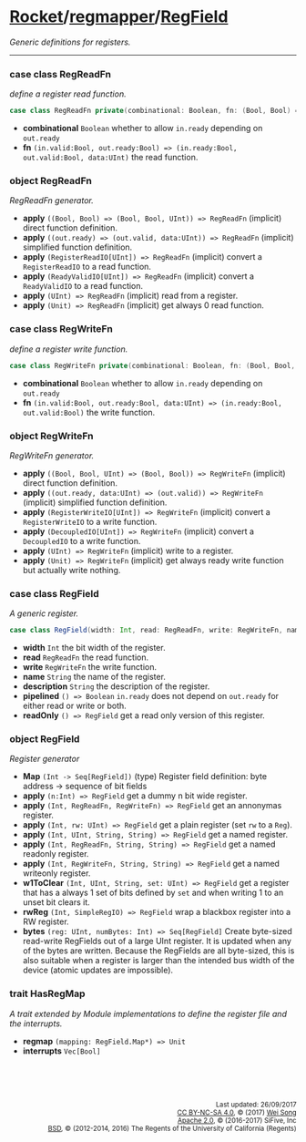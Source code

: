 [Rocket](../Readme.md)/[regmapper](../regmapper.md)/[RegField](https://github.com/freechipsproject/rocket-chip/tree/master/src/main/scala/regmapper/RegField.scala)
========================
*Generic definitions for registers.*

**********************

### case class RegReadFn
*define a register read function.*

~~~scala
case class RegReadFn private(combinational: Boolean, fn: (Bool, Bool) => (Bool, Bool, UInt))
~~~

+ **combinational** `Boolean` whether to allow `in.ready` depending on `out.ready`
+ **fn** `(in.valid:Bool, out.ready:Bool) => (in.ready:Bool, out.valid:Bool, data:UInt)` the read function.

### object RegReadFn
*RegReadFn generator.*

+ **apply** `((Bool, Bool) => (Bool, Bool, UInt)) => RegReadFn` (implicit) direct function definition.
+ **apply** `((out.ready) => (out.valid, data:UInt)) => RegReadFn` (implicit) simplified function definition.
+ **apply** `(RegisterReadIO[UInt]) => RegReadFn` (implicit) convert a `RegisterReadIO` to a read function.
+ **apply** `(ReadyValidIO[UInt]) => RegReadFn` (implicit) convert a `ReadyValidIO` to a read function.
+ **apply** `(UInt) => RegReadFn` (implicit) read from a register.
+ **apply** `(Unit) => RegReadFn` (implicit) get always 0 read function.

### case class RegWriteFn
*define a register write function.*

~~~scala
case class RegWriteFn private(combinational: Boolean, fn: (Bool, Bool, UInt) => (Bool, Bool))
~~~

+ **combinational** `Boolean` whether to allow `in.ready` depending on `out.ready`
+ **fn** `(in.valid:Bool, out.ready:Bool, data:UInt) => (in.ready:Bool, out.valid:Bool)` the write function.

### object RegWriteFn
*RegWriteFn generator.*

+ **apply** `((Bool, Bool, UInt) => (Bool, Bool)) => RegWriteFn` (implicit) direct function definition.
+ **apply** `((out.ready, data:UInt) => (out.valid)) => RegWriteFn` (implicit) simplified function definition.
+ **apply** `(RegisterWriteIO[UInt]) => RegWriteFn` (implicit) convert a `RegisterWriteIO` to a write function.
+ **apply** `(DecoupledIO[UInt]) => RegWriteFn` (implicit) convert a `DecoupledIO` to a write function.
+ **apply** `(UInt) => RegWriteFn` (implicit) write to a register.
+ **apply** `(Unit) => RegWriteFn` (implicit) get always ready write function but actually write nothing.

### case class RegField
*A generic register.*

~~~scala
case class RegField(width: Int, read: RegReadFn, write: RegWriteFn, name: String, description: String)
~~~

+ **width** `Int` the bit width of the register.
+ **read** `RegReadFn` the read function.
+ **write** `RegWriteFn` the write function.
+ **name** `String` the name of the register.
+ **description** `String` the description of the register.
+ **pipelined** `() => Boolean` `in.ready` does not depend on `out.ready` for either read or write or both.
+ **readOnly** `() => RegField` get a read only version of this register.

### object RegField
*Register generator*

+ **Map** `(Int -> Seq[RegField])` (type) Register field definition: byte address -> sequence of bit fields
+ **apply** `(n:Int) => RegField` get a dummy n bit wide register.
+ **apply** `(Int, RegReadFn, RegWriteFn) => RegField` get an annonymas register.
+ **apply** `(Int, rw: UInt) => RegField` get a plain register (set `rw` to a `Reg`).
+ **apply** `(Int, UInt, String, String) => RegField` get a named register.
+ **apply** `(Int, RegReadFn, String, String) => RegField` get a named readonly register.
+ **apply** `(Int, RegWriteFn, String, String) => RegField` get a named writeonly register.
+ **w1ToClear** `(Int, UInt, String, set: UInt) => RegField` get a register that has a always 1 set of bits defined by `set` and when writing 1 to an unset bit clears it.
+ **rwReg** `(Int, SimpleRegIO) => RegField` wrap a blackbox register into a RW register.
+ **bytes** `(reg: UInt, numBytes: Int) => Seq[RegField]`
  Create byte-sized read-write RegFields out of a large UInt register.
  It is updated when any of the bytes are written. Because the RegFields
  are all byte-sized, this is also suitable when a register is larger
  than the intended bus width of the device (atomic updates are impossible).

### trait HasRegMap
*A trait extended by Module implementations to define the register file and the interrupts.*

+ **regmap** `(mapping: RegField.Map*) => Unit`
+ **interrupts** `Vec[Bool]`



<br><br><br><p align="right">
<sub>
Last updated: 26/09/2017<br>
[CC BY-NC-SA 4.0](https://creativecommons.org/licenses/by-nc-sa/4.0/), &copy; (2017) [Wei Song](mailto:wsong83@gmail.com)<br>
[Apache 2.0](https://github.com/freechipsproject/rocket-chip/blob/master/LICENSE.SiFive), &copy; (2016-2017) SiFive, Inc<br>
[BSD](https://github.com/freechipsproject/rocket-chip/blob/master/LICENSE.Berkeley), &copy; (2012-2014, 2016) The Regents of the University of California (Regents)
</sub>
</p>
